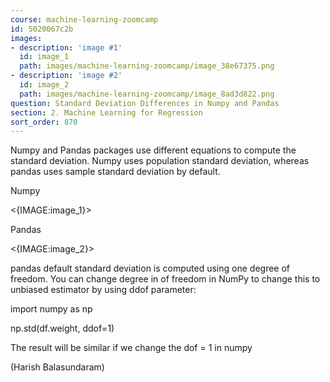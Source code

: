 ```yaml
---
course: machine-learning-zoomcamp
id: 5020067c2b
images:
- description: 'image #1'
  id: image_1
  path: images/machine-learning-zoomcamp/image_38e67375.png
- description: 'image #2'
  id: image_2
  path: images/machine-learning-zoomcamp/image_8ad3d822.png
question: Standard Deviation Differences in Numpy and Pandas
section: 2. Machine Learning for Regression
sort_order: 870
---
```


Numpy and Pandas packages use different equations to compute the standard deviation. Numpy uses  population standard deviation, whereas pandas uses sample standard deviation by default.

Numpy

<{IMAGE:image_1}>

Pandas

<{IMAGE:image_2}>

pandas default standard deviation is computed using one degree of freedom. You can change degree in of freedom in NumPy to change this to unbiased estimator by using ddof parameter:

import numpy as np

np.std(df.weight, ddof=1)

The result will be similar if we change the dof = 1 in numpy

(Harish Balasundaram)

